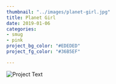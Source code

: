 ```yaml
---
thumbnail: "../images/planet-girl.jpg"
title: Planet Girl
date: 2019-01-06
categories:
- smug
- pink
project_bg_color: "#EDEDED"
project_fg_color: "#36B5EF"

---
```

![Project Text](../images/cplanet-girl.jpg)
